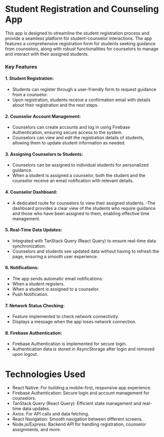 # Student Registration and Counseling App

This app is designed to streamline the student registration process and provide a seamless platform for student-counselor interactions. The app features a comprehensive registration form for students seeking guidance from counselors, along with robust functionalities for counselors to manage and interact with their assigned students.

### Key Features

#### 1. Student Registration:

  -  Students can register through a user-friendly form to request guidance from a counselor.
  -  Upon registration, students receive a confirmation email with details about their registration and the next steps.

#### 2. Counselor Account Management:

- Counselors can create accounts and log in using Firebase Authentication, ensuring secure access to the system.
- Counselors can view and edit the registration details of students, allowing them to update student information as needed.

#### 3. Assigning Counselors to Students:

- Counselors can be assigned to individual students for personalized guidance.
- When a student is assigned a counselor, both the student and the counselor receive an email notification with relevant details.

#### 4. Counselor Dashboard:

- A dedicated route for counselors to view their assigned students.
-The dashboard provides a clear view of the students who require guidance and those who have been assigned to them, enabling effective time management.

#### 5. Real-Time Data Updates:

- Integrated with TanStack Query (React Query) to ensure real-time data synchronization.
- Counselors and students see updated data without having to refresh the page, ensuring a smooth user experience.

#### 6. Notifications:

- The app sends automatic email notifications:
- When a student registers.
- When a student is assigned to a counselor.
- Push Notification.

#### 7. Network Status Checking:

- Feature implemented to check network connectivity.
- Displays a message when the app loses network connection.

#### 8. Firebase Authentication:

- Firebase Authentication is implemented for secure login.
- Authentication data is stored in AsyncStorage after login and removed upon logout.

# Technologies Used

- React Native: For building a mobile-first, responsive app experience.
- Firebase Authentication: Secure login and account management for counselors.
- TanStack Query (React Query): Efficient state management and real-time data updates.
- Axios: For API calls and data fetching.
- React Navigation: Smooth navigation between different screens.
- Node.js/Express: Backend API for handling registration, counselor assignments, and more.